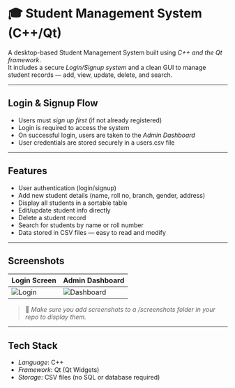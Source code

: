 # 🎓 Student Management System (C++/Qt)

A desktop-based Student Management System built using *C++ and the Qt framework*.  
It includes a secure *Login/Signup system* and a clean GUI to manage student records — add, view, update, delete, and search.

---

##  Login & Signup Flow

- Users must *sign up first* (if not already registered)
- Login is required to access the system
- On successful login, users are taken to the *Admin Dashboard*
- User credentials are stored securely in a users.csv file

---

## Features

-  User authentication (login/signup)
-  Add new student details (name, roll no, branch, gender, address)
-  Display all students in a sortable table
-  Edit/update student info directly
-  Delete a student record
-  Search for students by name or roll number
-  Data stored in CSV files — easy to read and modify

---

## Screenshots

| Login Screen | Admin Dashboard |
|--------------|-----------------|
| ![Login](screenshots/login.png) | ![Dashboard](screenshots/dashboard.png) |

> 📌 *Make sure you add screenshots to a /screenshots folder in your repo to display them.*

---

## Tech Stack

- *Language*: C++
- *Framework*: Qt (Qt Widgets)
- *Storage*: CSV files (no SQL or database required)


